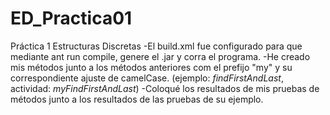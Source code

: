 # ED_Practica01
Práctica 1 Estructuras Discretas
-El build.xml fue configurado para que mediante ant run compile, genere el .jar y corra el programa.
-He creado mis métodos junto a los métodos anteriores com el prefijo "my" y su correspondiente ajuste de camelCase. (ejemplo: *findFirstAndLast*, actividad: *myFindFirstAndLast*)
-Coloqué los resultados de mis pruebas de métodos junto a los resultados de las pruebas de su ejemplo.